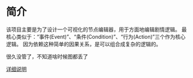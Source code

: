 # 简介

该项目主要是为了设计一个可视化的节点编辑器，用于方面地编辑剧情逻辑。
最核心类似于：“事件(Event)”、“条件(Condition)”、“行为(Action)”三个作为核心逻辑。
因为依赖这种简单的因果关系，是可以组合成复杂的逻辑的。

很久没管了，不知道啥时候图都丢了

[详细说明](https://wangjiaying.top/2016/08/13/%E4%BD%9C%E5%93%81-CryStoryEditor/)
